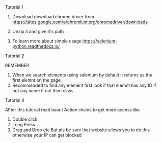 
Tutorial 1 

1. Download download chrome driver from 
https://sites.google.com/a/chromium.org/chromedriver/downloads

2. Unzip it and give it's path 

3. To learn more about simple usage https://selenium-python.readthedocs.io/


Tutorial 2

REMEMBER
1. When we search elements using selenium by default it returns us the first elemnt on the page
2. Recommended to find any element first look if that elemnt has any ID  if not 
any name if not then class

Tutorial 4

AFter this tutorial read baout Action chains 
to get more access like
1. Double click
2. Long Press
3. Drag and Drop etc
But pls be sure that website allows you to do this otherwise your IP can get blocked